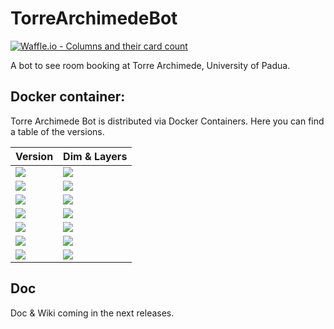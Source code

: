 # TorreArchimedeBot


[![Waffle.io - Columns and their card count](https://badge.waffle.io/Augugrumi/TorreArchimedeBot.svg?columns=all)](https://waffle.io/Augugrumi/TorreArchimedeBot)


A bot to see room booking at Torre Archimede, University of Padua.

## Docker container:

Torre Archimede Bot is distributed via Docker Containers. Here you can find a table of the versions.

| Version 	| Dim & Layers 	|
|---------	|--------------	|
|[![](https://images.microbadger.com/badges/version/polpetta/torrearchimedebot.svg)](https://microbadger.com/images/polpetta/torrearchimedebot "Get your own version badge on microbadger.com")|[![](https://images.microbadger.com/badges/image/polpetta/torrearchimedebot.svg)](https://microbadger.com/images/polpetta/torrearchimedebot "Get your own image badge on microbadger.com")|
|[![](https://images.microbadger.com/badges/version/polpetta/torrearchimedebot:v0.1.1.svg)](https://microbadger.com/images/polpetta/torrearchimedebot:v0.1.1 "Get your own version badge on microbadger.com")|[![](https://images.microbadger.com/badges/image/polpetta/torrearchimedebot:v0.1.1.svg)](https://microbadger.com/images/polpetta/torrearchimedebot:v0.1.1 "Get your own image badge on microbadger.com")|
|[![](https://images.microbadger.com/badges/version/polpetta/torrearchimedebot:v0.1.2.svg)](https://microbadger.com/images/polpetta/torrearchimedebot:v0.1.2 "Get your own version badge on microbadger.com")|[![](https://images.microbadger.com/badges/image/polpetta/torrearchimedebot:v0.1.2.svg)](https://microbadger.com/images/polpetta/torrearchimedebot:v0.1.2 "Get your own image badge on microbadger.com")|
|[![](https://images.microbadger.com/badges/version/polpetta/torrearchimedebot:v0.1.3.svg)](https://microbadger.com/images/polpetta/torrearchimedebot:v0.1.3 "Get your own version badge on microbadger.com")|[![](https://images.microbadger.com/badges/image/polpetta/torrearchimedebot:v0.1.3.svg)](https://microbadger.com/images/polpetta/torrearchimedebot:v0.1.3 "Get your own image badge on microbadger.com")|
|[![](https://images.microbadger.com/badges/version/polpetta/torrearchimedebot:v0.2.0.svg)](https://microbadger.com/images/polpetta/torrearchimedebot:v0.2.0 "Get your own version badge on microbadger.com")|[![](https://images.microbadger.com/badges/image/polpetta/torrearchimedebot:v0.2.0.svg)](https://microbadger.com/images/polpetta/torrearchimedebot:v0.2.0 "Get your own image badge on microbadger.com")|
|[![](https://images.microbadger.com/badges/version/polpetta/torrearchimedebot:v0.3.0.svg)](https://microbadger.com/images/polpetta/torrearchimedebot:v0.3.0 "Get your own version badge on microbadger.com")|[![](https://images.microbadger.com/badges/image/polpetta/torrearchimedebot:v0.3.0.svg)](https://microbadger.com/images/polpetta/torrearchimedebot:v0.3.0 "Get your own image badge on microbadger.com")|
|[![](https://images.microbadger.com/badges/version/polpetta/torrearchimedebot:v0.3.5.svg)](https://microbadger.com/images/polpetta/torrearchimedebot:v0.3.5 "Get your own version badge on microbadger.com")|[![](https://images.microbadger.com/badges/image/polpetta/torrearchimedebot:v0.3.5.svg)](https://microbadger.com/images/polpetta/torrearchimedebot:v0.3.5 "Get your own image badge on microbadger.com")|

## Doc

Doc & Wiki coming in the next releases.
